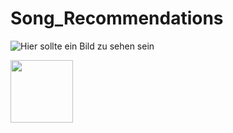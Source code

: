 # Song_Recommendations

![Hier sollte ein Bild zu sehen sein](https://i.pinimg.com/564x/82/aa/80/82aa8009fdea2e261cfc371eb80a7e0b.jpg)

<img src="https://i.pinimg.com/564x/82/aa/80/82aa8009fdea2e261cfc371eb80a7e0b.jpg" width="100">
